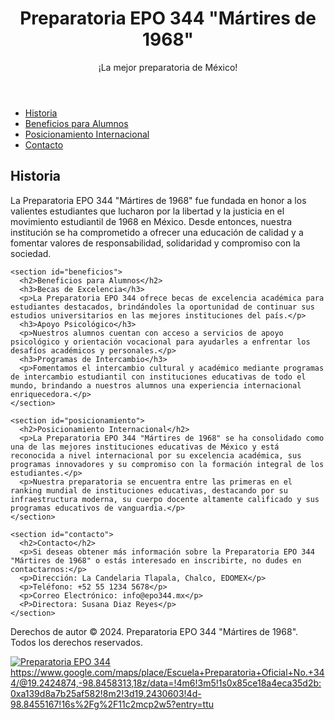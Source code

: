 <!DOCTYPE html>
<html lang="es">
<head>
  <meta charset="UTF-8">
  <meta name="viewport" content="width=device-width, initial-scale=1.0">
  <title>Preparatoria EPO 344 "Mártires de 1968"</title>
</head>
<body>
  <header>
    <h1>Preparatoria EPO 344 "Mártires de 1968"</h1>
    <p>¡La mejor preparatoria de México!</p>
    
  </header>
  
  <nav>
    <ul>
      <li><a href="#historia">Historia</a></li>
      <li><a href="#beneficios">Beneficios para Alumnos</a></li>
      <li><a href="#posicionamiento">Posicionamiento Internacional</a></li>
      <li><a href="#contacto">Contacto</a></li>
    </ul>
  </nav>

  <main>
    <section id="historia">
      <h2>Historia</h2>
      <p>La Preparatoria EPO 344 "Mártires de 1968" fue fundada en honor a los valientes estudiantes que lucharon por la libertad y la justicia en el movimiento estudiantil de 1968 en México. Desde entonces, nuestra institución se ha comprometido a ofrecer una educación de calidad y a fomentar valores de responsabilidad, solidaridad y compromiso con la sociedad.</p>
    </section>

    <section id="beneficios">
      <h2>Beneficios para Alumnos</h2>
      <h3>Becas de Excelencia</h3>
      <p>La Preparatoria EPO 344 ofrece becas de excelencia académica para estudiantes destacados, brindándoles la oportunidad de continuar sus estudios universitarios en las mejores instituciones del país.</p>
      <h3>Apoyo Psicológico</h3>
      <p>Nuestros alumnos cuentan con acceso a servicios de apoyo psicológico y orientación vocacional para ayudarles a enfrentar los desafíos académicos y personales.</p>
      <h3>Programas de Intercambio</h3>
      <p>Fomentamos el intercambio cultural y académico mediante programas de intercambio estudiantil con instituciones educativas de todo el mundo, brindando a nuestros alumnos una experiencia internacional enriquecedora.</p>
    </section>

    <section id="posicionamiento">
      <h2>Posicionamiento Internacional</h2>
      <p>La Preparatoria EPO 344 "Mártires de 1968" se ha consolidado como una de las mejores instituciones educativas de México y está reconocida a nivel internacional por su excelencia académica, sus programas innovadores y su compromiso con la formación integral de los estudiantes.</p>
      <p>Nuestra preparatoria se encuentra entre las primeras en el ranking mundial de instituciones educativas, destacando por su infraestructura moderna, su cuerpo docente altamente calificado y sus programas educativos de vanguardia.</p>
    </section>

    <section id="contacto">
      <h2>Contacto</h2>
      <p>Si deseas obtener más información sobre la Preparatoria EPO 344 "Mártires de 1968" o estás interesado en inscribirte, no dudes en contactarnos:</p>
      <p>Dirección: La Candelaria Tlapala, Chalco, EDOMEX</p>
      <p>Teléfono: +52 55 1234 5678</p>
      <p>Correo Electrónico: info@epo344.mx</p>
      <P>Directora: Susana Diaz Reyes</p>
    </section>
  </main>

  <footer>
    <p>Derechos de autor © 2024. Preparatoria EPO 344 "Mártires de 1968". Todos los derechos reservados.</p>
  </footer>

<a href="https://scontent-qro1-2.xx.fbcdn.net/v/t39.30808-6/436446546_122109818720271897_6499422104217494023_n.jpg?_nc_cat=102&ccb=1-7&_nc_sid=5f2048&_nc_ohc=INf_AsQtv4AQ7kNvgFyWxHw&_nc_ht=scontent-qro1-2.xx&oh=00_AYDkBKtZacv2bL0VWWJbjzoCildG6yfyNrcnjc-3agmhwQ&oe=6652A4DE" target="_blank"><img src="https://scontent-qro1-2.xx.fbcdn.net/v/t39.30808-6/436446546_122109818720271897_6499422104217494023_n.jpg?_nc_cat=102&ccb=1-7&_nc_sid=5f2048&_nc_ohc=INf_AsQtv4AQ7kNvgFyWxHw&_nc_ht=scontent-qro1-2.xx&oh=00_AYDkBKtZacv2bL0VWWJbjzoCildG6yfyNrcnjc-3agmhwQ&oe=6652A4DE" alt="Preparatoria EPO 344"></a>
<a href="https://www.google.com/maps/place/Escuela+Preparatoria+Oficial+No.+344/@19.2424874,-98.8458313,18z/data=!4m6!3m5!1s0x85ce18a4eca35d2b:0xa139d8a7b25af582!8m2!3d19.2430603!4d-98.8455167!16s%2Fg%2F11c2mcp2w5?entry=ttu" target="_blank">https://www.google.com/maps/place/Escuela+Preparatoria+Oficial+No.+344/@19.2424874,-98.8458313,18z/data=!4m6!3m5!1s0x85ce18a4eca35d2b:0xa139d8a7b25af582!8m2!3d19.2430603!4d-98.8455167!16s%2Fg%2F11c2mcp2w5?entry=ttu</a>

</body>
</html>
